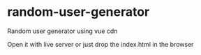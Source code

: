 # random-user-generator
Random user generator using vue cdn

Open it with live server or just drop the index.html in the browser

